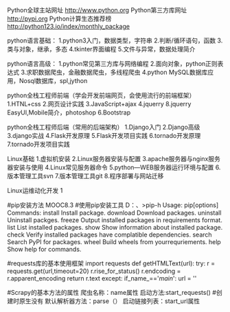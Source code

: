 Python全球主站网址
http://www.python.org
Python第三方库网址
http://pypi.org
Python计算生态推荐榜
http://python123.io/index/monthly_package


python语言基础：
 1.python3入门，数据类型，字符串
 2.判断/循环语句，函数
 3.类与对象，继承，多态
 4.tkinter界面编程
 5.文件与异常，数据处理简介
 
 
python语言高级：
 1.python常见第三方库与网络编程
 2.面向对象，python正则表达式
 3.求职数据爬虫，金融数据爬虫，多线程爬虫
 4.python MySQL数据库应用，Nosql数据库，spl,jython
 
 
python全栈工程师前端（学会开发前端网页，会使用流行的前端框架）
 1.HTNL+css
 2.网页设计实践
 3.JavaScript+ajax
 4.jquerry
 8.jquerry EasyUI,Mobile简介，photoshop
 6.Bootstrap
 
 
python全栈工程师后端（常用的后端架构）
 1.Django入门
 2.Django高级
 3.django实战
 4.Flask开发原理
 5.Flask开发项目实践
 6.tornado开发原理
 7.tornado开发项目实践
 
 
Linux基础
 1.虚拟机安装
 2.Linux服务器安装与配置
 3.apache服务器与nginx服务器安装与使用
 4.Linux常见服务器命令
 5.python—WEB服务器运行环境与配置
 6.版本管理工具svn
 7.版本管理工具git
 8.程序部署与网站迁移
 
 
Linux运维动化开发
 1



#pip安装方法    MOOC8.3
#使用pip安装工具
D：、>pip-h
Usage:
   pip<command>[options]
Commands:
   install           Install package.
   download          Download packages.
   uninstall         Uninstall packges.
   freeze            Output installed packages in requirements format.
   list              List installed packages.
   show              Show information about installed package.
   check             Verify installed packages have complatible dependencies.
   search            Search PyPI for packages.
   wheel             Build wheels from yourrequriements.
   help              Show help for commands.
   
#requests库的基本使用框架
import requests 
def getHTMLText(url):
    try:
    r = requests.get(url,timeout=20)
    r.rise_for_status()
    r.endcoding = r.apparent_encoding
    return r.text
    except:
    if_name_=='_main_':
    url = ''


#Scrapy的基本方法的属性
爬虫名称：name属性
启动方法:start_requests()  #创建时原生没有
默认解析器方法：parse（）
启动链接列表：start_url属性


